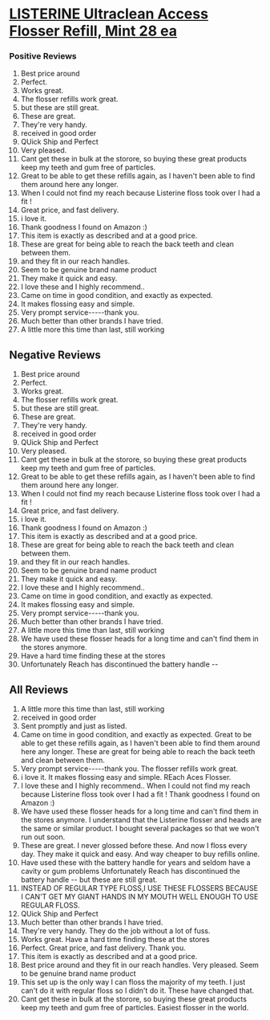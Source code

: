 # [LISTERINE Ultraclean Access Flosser Refill, Mint 28 ea](https://products.checkmycream.com/products/LISTERINE-Ultraclean-Access-Flosser-Refill-Mint-28-ea.html)

### Positive Reviews

<ol>
      <li>Best price around</li>
      <li>Perfect.</li>
      <li>Works great.</li>
      <li>The flosser refills work great.</li>
      <li>but these are still great.</li>
      <li>These are great.  </li>
      <li>They&#x27;re very handy.</li>
      <li>received in good order</li>
      <li>QUick Ship and Perfect</li>
      <li>Very pleased.</li>
      <li>Cant get these in bulk at the storore, so buying these great products keep my teeth and gum free of particles.  </li>
      <li>Great to be able to get these refills again, as I haven&#x27;t been able to find them around here any longer.  </li>
      <li>When I could not find my reach because Listerine floss took over I had a fit !</li>
      <li>Great price, and fast delivery.</li>
      <li>i love it.  </li>
      <li>Thank goodness I found on Amazon :)</li>
      <li>This item is exactly as described and at a good price.</li>
      <li>These are great for being able to reach the back teeth and clean between them.</li>
      <li>and they fit in our reach handles.  </li>
      <li>Seem to be genuine brand name product</li>
      <li>They make it quick and easy.  </li>
      <li>I love these and I highly recommend..</li>
      <li>Came on time in good condition, and exactly as expected.  </li>
      <li>It makes flossing easy and simple.  </li>
      <li>Very prompt service-----thank you.  </li>
      <li>Much better than other brands I have tried.</li>
      <li>A little more this time than last, still working</li>
</ol>


<h2>Negative Reviews</h2>
<ol>
<li> Best price around</li>
<li> Perfect.</li>
<li> Works great.</li>
<li> The flosser refills work great.</li>
<li> but these are still great.</li>
<li> These are great.  </li>
<li> They&#x27;re very handy.</li>
<li> received in good order</li>
<li> QUick Ship and Perfect</li>
<li> Very pleased.</li>
<li> Cant get these in bulk at the storore, so buying these great products keep my teeth and gum free of particles.  </li>
<li> Great to be able to get these refills again, as I haven&#x27;t been able to find them around here any longer.  </li>
<li> When I could not find my reach because Listerine floss took over I had a fit !</li>
<li> Great price, and fast delivery.</li>
<li> i love it.  </li>
<li> Thank goodness I found on Amazon :)</li>
<li> This item is exactly as described and at a good price.</li>
<li> These are great for being able to reach the back teeth and clean between them.</li>
<li> and they fit in our reach handles.  </li>
<li> Seem to be genuine brand name product</li>
<li> They make it quick and easy.  </li>
<li> I love these and I highly recommend..</li>
<li> Came on time in good condition, and exactly as expected.  </li>
<li> It makes flossing easy and simple.  </li>
<li> Very prompt service-----thank you.  </li>
<li> Much better than other brands I have tried.</li>
<li> A little more this time than last, still working</li>
<li> We have used these flosser heads for a long time and can&#x27;t find them in the stores anymore.  </li>
<li> Have a hard time finding these at the stores</li>
<li> Unfortunately Reach has discontinued the battery handle --</li>
</ol>

<h2>All Reviews</h2>

<ol>
    <li> A little more this time than last, still working</li>
    <li> received in good order</li>
    <li> Sent promptly and just as listed.</li>
    <li> Came on time in good condition, and exactly as expected.  Great to be able to get these refills again, as I haven&#x27;t been able to find them around here any longer.  These are great for being able to reach the back teeth and clean between them.</li>
    <li> Very prompt service-----thank you.  The flosser refills work great.</li>
    <li> i love it.  It makes flossing easy and simple.  REach Aces Flosser.</li>
    <li> I love these and I highly recommend.. When I could not find my reach because Listerine floss took over I had a fit ! Thank goodness I found on Amazon :)</li>
    <li> We have used these flosser heads for a long time and can&#x27;t find them in the stores anymore.  I understand that the Listerine flosser and heads are the same or similar product.  I bought several packages so that we won&#x27;t run out soon.</li>
    <li> These are great.  I never glossed before these.  And now I floss every day.  They make it quick and easy.  And way cheaper to buy refills online.</li>
    <li> Have used these with the battery handle for years and seldom have a cavity or gum problems  Unfortunately Reach has discontinued the battery handle -- but these are still great.</li>
    <li> INSTEAD OF REGULAR TYPE FLOSS,I USE THESE FLOSSERS BECAUSE I CAN&#x27;T GET MY GIANT HANDS IN MY MOUTH WELL ENOUGH TO USE REGULAR FLOSS.</li>
    <li> QUick Ship and Perfect</li>
    <li> Much better than other brands I have tried.</li>
    <li> They&#x27;re very handy. They do the job without a lot of fuss.</li>
    <li> Works great. Have a hard time finding these at the stores</li>
    <li> Perfect. Great price, and fast delivery. Thank you.</li>
    <li> This item is exactly as described and at a good price.</li>
    <li> Best price around and they fit in our reach handles.  Very pleased. Seem to be genuine brand name product</li>
    <li> This set up is the only way I can floss the majority of my teeth. I just can&#x27;t do it with regular floss so I didn&#x27;t do it. These have changed that.</li>
    <li> Cant get these in bulk at the storore, so buying these great products keep my teeth and gum free of particles.  Easiest flosser in the world.</li>
</ol>




